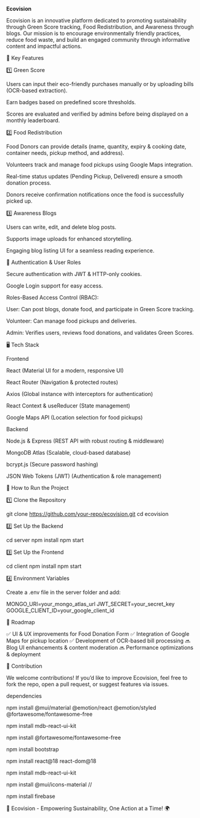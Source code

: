 **Ecovision**

Ecovision is an innovative platform dedicated to promoting sustainability through Green Score tracking, Food Redistribution, and Awareness through blogs. Our mission is to encourage environmentally friendly practices, reduce food waste, and build an engaged community through informative content and impactful actions.

🌱 Key Features

1️⃣ Green Score

Users can input their eco-friendly purchases manually or by uploading bills (OCR-based extraction).

Earn badges based on predefined score thresholds.

Scores are evaluated and verified by admins before being displayed on a monthly leaderboard.

2️⃣ Food Redistribution

Food Donors can provide details (name, quantity, expiry & cooking date, container needs, pickup method, and address).

Volunteers track and manage food pickups using Google Maps integration.

Real-time status updates (Pending Pickup, Delivered) ensure a smooth donation process.

Donors receive confirmation notifications once the food is successfully picked up.

3️⃣ Awareness Blogs

Users can write, edit, and delete blog posts.

Supports image uploads for enhanced storytelling.

Engaging blog listing UI for a seamless reading experience.

🔐 Authentication & User Roles

Secure authentication with JWT & HTTP-only cookies.

Google Login support for easy access.

Roles-Based Access Control (RBAC):

User: Can post blogs, donate food, and participate in Green Score tracking.

Volunteer: Can manage food pickups and deliveries.

Admin: Verifies users, reviews food donations, and validates Green Scores.

🖥️ Tech Stack

Frontend

React (Material UI for a modern, responsive UI)

React Router (Navigation & protected routes)

Axios (Global instance with interceptors for authentication)

React Context & useReducer (State management)

Google Maps API (Location selection for food pickups)

Backend

Node.js & Express (REST API with robust routing & middleware)

MongoDB Atlas (Scalable, cloud-based database)

bcrypt.js (Secure password hashing)

JSON Web Tokens (JWT) (Authentication & role management)

🚀 How to Run the Project

1️⃣ Clone the Repository

git clone https://github.com/your-repo/ecovision.git
cd ecovision

2️⃣ Set Up the Backend

cd server
npm install
npm start

3️⃣ Set Up the Frontend

cd client
npm install
npm start

4️⃣ Environment Variables

Create a .env file in the server folder and add:

MONGO_URI=your_mongo_atlas_url
JWT_SECRET=your_secret_key
GOOGLE_CLIENT_ID=your_google_client_id

📌 Roadmap

✅ UI & UX improvements for Food Donation Form
✅ Integration of Google Maps for pickup location
✅ Development of OCR-based bill processing
🔜 Blog UI enhancements & content moderation
🔜 Performance optimizations & deployment

🤝 Contribution

We welcome contributions! If you’d like to improve Ecovision, feel free to fork the repo, open a pull request, or suggest features via issues.

dependencies

npm install @mui/material @emotion/react @emotion/styled @fortawesome/fontawesome-free

npm install mdb-react-ui-kit

npm install @fortawesome/fontawesome-free

npm install bootstrap

npm install react@18 react-dom@18

npm install mdb-react-ui-kit

npm install @mui/icons-material //

npm install firebase



🚀 Ecovision - Empowering Sustainability, One Action at a Time! 🌍


